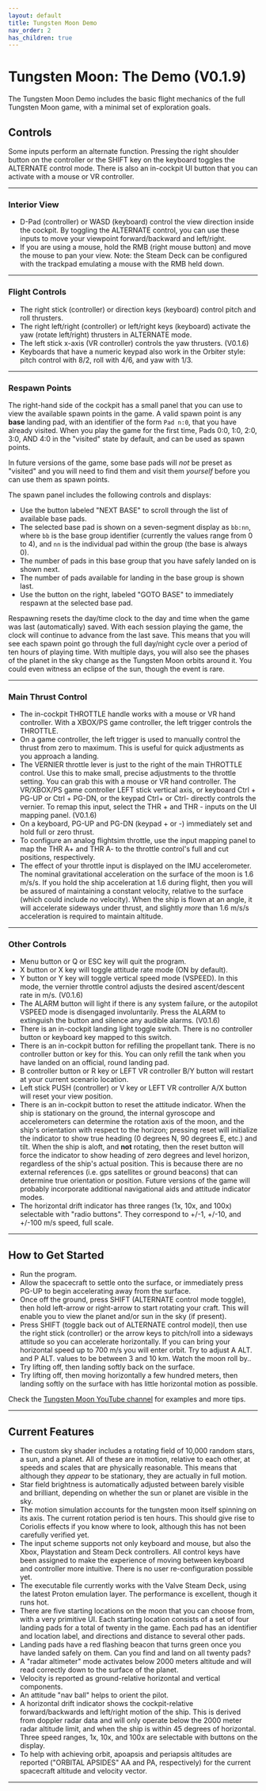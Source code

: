 ```yaml
---
layout: default
title: Tungsten Moon Demo
nav_order: 2
has_children: true
---
```

# Tungsten Moon: The Demo (V0.1.9)

The Tungsten Moon Demo includes the basic flight mechanics of the full Tungsten Moon game, with a minimal set of exploration goals.

## Controls
Some inputs perform an alternate function. Pressing the right shoulder button on the controller or the SHIFT key on the keyboard toggles the ALTERNATE control mode. There is also an in-cockpit UI button that you can activate with a mouse or VR controller.

---

### Interior View
* D-Pad (controller) or WASD (keyboard) control the view direction inside the cockpit. By toggling the ALTERNATE control, you can use these inputs to move your viewpoint forward/backward and left/right.
* If you are using a mouse, hold the RMB (right mouse button) and move the mouse to pan your view. Note: the Steam Deck can be configured with the trackpad emulating a mouse with the RMB held down.

---

### Flight Controls
* The right stick (controller) or direction keys (keyboard) control pitch and roll thrusters. 
* The right left/right (controller) or left/right keys (keyboard) activate the yaw (rotate left/right) thrusters in ALTERNATE mode.
* The left stick x-axis (VR controller) controls the yaw thrusters. (V0.1.6)
* Keyboards that have a numeric keypad also work in the Orbiter style: pitch control with 8/2, roll with 4/6, and yaw with 1/3.

---

### Respawn Points
The right-hand side of the cockpit has a small panel that you can use to view the available spawn points in the game. A valid spawn point is any **base** landing pad, with an identifier of the form `Pad n:0`, that you have already visited. When you play the game for the first time, Pads 0:0, 1:0, 2:0, 3:0, AND 4:0 in the "visited" state by default, and can be used as spawn points.

In future versions of the game, some base pads will *not* be preset as "visited" and you will need to find them and visit them *yourself* before you can use them as spawn points.

The spawn panel includes the following controls and displays:
* Use the button labeled "NEXT BASE" to scroll through the list of available base pads.
* The selected base pad is shown on a seven-segment display as `bb:nn`, where `bb` is the base group identifier (currently the values range from 0 to 4), and `nn` is the individual pad within the group (the base is always 0).
* The number of pads in this base group that you have safely landed on is shown next.
* The number of pads available for landing in the base group is shown last.
* Use the button on the right, labeled "GOTO BASE" to immediately respawn at the selected base pad.

Respawning resets the day/time clock to the day and time when the game was last (automatically) saved. With each session playing the game, the clock will continue to advance from the last save. This means that you will see each spawn point go through the full day/night cycle over a period of ten hours of playing time. With multiple days, you will also see the phases of the planet in the sky change as the Tungsten Moon orbits around it. You could even witness an eclipse of the sun, though the event is rare.

---

### Main Thrust Control
* The in-cockpit THROTTLE handle works with a mouse or VR hand controller. With a XBOX/PS game controller, the left trigger controls the THROTTLE.
* On a game controller, the left trigger is used to manually control the thrust from zero to maximum. This is useful for quick adjustments as you approach a landing.
* The VERNIER throttle lever is just to the right of the main THROTTLE control. Use this to make small, precise adjustments to the throttle setting. You can grab this with a mouse or VR hand controller. The VR/XBOX/PS game controller LEFT stick vertical axis, or keyboard Ctrl + PG-UP or Ctrl + PG-DN, or the keypad Ctrl+ or Ctrl- directly controls the vernier. To remap this input, select the THR + and THR - inputs on the UI mapping panel. (V0.1.6)
* On a keyboard, PG-UP and PG-DN (keypad + or -) immediately set and hold full or zero thrust.
* To configure an analog flightsim throttle, use the input mapping panel to map the THR A+ and THR A- to the throttle control's full and cut positions, respectively.
* The effect of your throttle input is displayed on the IMU accelerometer. The nominal gravitational acceleration on the surface of the moon is 1.6 m/s/s. If you hold the ship acceleration at 1.6 during flight, then you  will be assured of maintaining a constant velocity, relative to the surface (which could include *no* velocity). When the ship is flown at an angle, it will accelerate sideways under thrust, and slightly *more* than 1.6 m/s/s acceleration is required to maintain altitude.

---

### Other Controls
* Menu button or Q or ESC key will quit the program.
* X button or X key will toggle attitude rate mode (ON by default).
* Y button or Y key will toggle vertical speed mode (VSPEED). In this mode, the vernier throttle control adjusts the desired ascent/descent rate in m/s. (V0.1.6)
* The ALARM button will light if there is any system failure, or the autopilot VSPEED mode is disengaged involuntarily. Press the ALARM to extinguish the button and silence any audible alarms. (V0.1.6)
* There is an in-cockpit landing light toggle switch. There is no controller button or keyboard key mapped to this switch.
* There is an in-cockpit button for refilling the propellant tank. There is no controller button or key for this. You can only refill the tank when you have landed on an official, round landing pad.
* B controller button or R key or LEFT VR controller B/Y button will restart at your current scenario location.
* Left stick PUSH (controller) or V key or LEFT VR controller A/X button will reset your view position.
* There is an in-cockpit button to reset the attitude indicator. When the ship is stationary on the ground, the internal gyroscope and accelerometers can determine the rotation axis of the moon, and the ship's orientation with respect to the horizon; pressing reset will initialize the indicator to show true heading (0 degrees N, 90 degrees E, etc.) and tilt. When the ship is aloft, and **not** rotating, then the reset button will force the indicator to show heading of zero degrees and level horizon, regardless of the ship's actual position. This is because there are no external references (i.e. gps satellites or ground beacons) that can determine true orientation or position. Future versions of the game will probably incorporate additional navigational aids and attitude indicator modes.
* The horizontal drift indicator has three ranges (1x, 10x, and 100x) selectable with "radio buttons". They correspond to +/-1, +/-10, and +/-100 m/s speed, full scale.

---

## How to Get Started
* Run the program.
* Allow the spacecraft to settle onto the surface, or immediately press PG-UP to begin accelerating away from the surface.
* Once off the ground, press SHIFT (ALTERNATE control mode toggle), then hold left-arrow or right-arrow to start rotating your craft. This will enable you to view the planet and/or sun in the sky (if present).
* Press SHIFT (toggle back out of ALTERNATE control mode)l, then use the right stick (controller) or the arrow keys to pitch/roll into a sideways attitude so you can accelerate horizontally. If you can bring your horizontal speed up to 700 m/s you will enter orbit. Try to adjust A ALT. and P ALT. values to be between 3 and 10 km. Watch the moon roll by.. 
* Try lifting off, then landing softly back on the surface.
* Try lifting off, then moving horizontally a few hundred meters, then landing softly on the surface with has little horizontal motion as possible.

Check the [Tungsten Moon YouTube channel](https://www.youtube.com/channel/UCCZ3MdbmQ5ZqAspNrOZUuTw) for examples and more tips.

---

## Current Features
* The custom sky shader includes a rotating field of 10,000 random stars, a sun, and a planet. All of these are in motion, relative to each other, at speeds and scales that are physically reasonable. This means that although they *appear* to be stationary, they are actually in full motion.
* Star field brightness is automatically adjusted between barely visible and brilliant, depending on whether the sun or planet are visible in the sky.
* The motion simulation accounts for the tungsten moon itself spinning on its axis. The current rotation period is ten hours. This should give rise to Coriolis effects if you know where to look, although this has not been carefully verified yet.
* The input scheme supports not only keyboard and mouse, but also the Xbox, Playstation and Steam Deck controllers. All control keys have been assigned to make the experience of moving between keyboard and controller more intuitive. There is no user re-configuration possible yet.
* The executable file currently works with the Valve Steam Deck, using the latest Proton emulation layer. The performance is excellent, though it runs hot.
* There are five starting locations on the moon that you can choose from, with a very primitive UI. Each starting location consists of a set of four landing pads for a total of twenty in the game. Each pad has an identifier and location label, and directions and distance to several other pads.
* Landing pads have a red flashing beacon that turns green once you have landed safely on them. Can you find and land on all twenty pads?
* A "radar altimeter" mode activates below 2000 meters altitude and will read correctly down to the surface of the planet.
* Velocity is reported as ground-relative horizontal and vertical components.
* An attitude "nav ball" helps to orient the pilot.
* A horizontal drift indicator shows the cockpit-relative forward/backwards and left/right motion of the ship. This is derived from doppler radar data and will only operate below the 2000 meter radar altitude limit, and when the ship is within 45 degrees of horizontal. Three speed ranges, 1x, 10x, and 100x are selectable with buttons on the display.
* To help with achieving orbit, apoapsis and periapsis altitudes are reported ("ORBITAL APSIDES" AA and PA, respectively) for the current spacecraft altitude and velocity vector.

---
